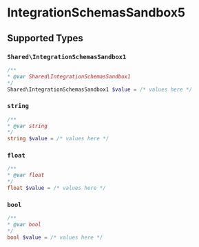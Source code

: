 # IntegrationSchemasSandbox5


## Supported Types

### `Shared\IntegrationSchemasSandbox1`

```php
/**
* @var Shared\IntegrationSchemasSandbox1
*/
Shared\IntegrationSchemasSandbox1 $value = /* values here */
```

### `string`

```php
/**
* @var string
*/
string $value = /* values here */
```

### `float`

```php
/**
* @var float
*/
float $value = /* values here */
```

### `bool`

```php
/**
* @var bool
*/
bool $value = /* values here */
```

